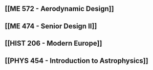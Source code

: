 ## [[ME 572 - Aerodynamic Design]]

## [[ME 474 - Senior Design II]]

## [[HIST 206 - Modern Europe]]

## [[PHYS 454 - Introduction to Astrophysics]]

